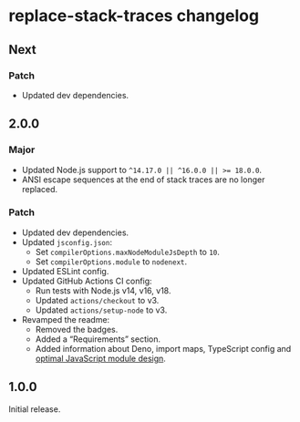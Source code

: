 # replace-stack-traces changelog

## Next

### Patch

- Updated dev dependencies.

## 2.0.0

### Major

- Updated Node.js support to `^14.17.0 || ^16.0.0 || >= 18.0.0`.
- ANSI escape sequences at the end of stack traces are no longer replaced.

### Patch

- Updated dev dependencies.
- Updated `jsconfig.json`:
  - Set `compilerOptions.maxNodeModuleJsDepth` to `10`.
  - Set `compilerOptions.module` to `nodenext`.
- Updated ESLint config.
- Updated GitHub Actions CI config:
  - Run tests with Node.js v14, v16, v18.
  - Updated `actions/checkout` to v3.
  - Updated `actions/setup-node` to v3.
- Revamped the readme:
  - Removed the badges.
  - Added a “Requirements” section.
  - Added information about Deno, import maps, TypeScript config and [optimal JavaScript module design](https://jaydenseric.com/blog/optimal-javascript-module-design).

## 1.0.0

Initial release.
